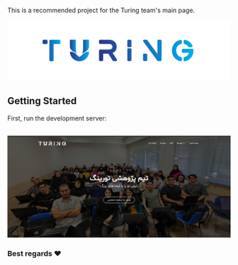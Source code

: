 This is a recommended project for the Turing team's main page.

<img src="./turing (1)_prev_ui.png"/>

## Getting Started

First, run the development server:

<br/>
<img src="./Screenshot 2024-09-14 211235.png" />
<br/>

### Best regards :heart:
